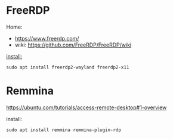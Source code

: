 # FreeRDP
Home:
- https://www.freerdp.com/
- wiki: https://github.com/FreeRDP/FreeRDP/wiki

[install:](https://ci.freerdp.com/job/freerdp-nightly-binaries/)
```
sudo apt install freerdp2-wayland freerdp2-x11
```

# Remmina
https://ubuntu.com/tutorials/access-remote-desktop#1-overview

install:
```
sudo apt install remmina remmina-plugin-rdp
```
